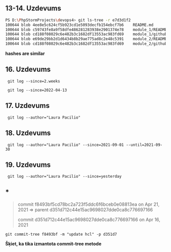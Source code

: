 ## 13-14. Uzdevums
```sh
PS D:\PhpStormProjects\devops4> git ls-tree -r e7d3d1f2
100644 blob 4ee8e5c624cf5b923cd1e5093decfb154ebcf7b6    README.md
100644 blob c59743fe8a9f58dfe486281283938e2901374e78    module_1/README.md
100644 blob cd188f08029c6e482b3c1682df13553ac983fd69    module_1/github_logo.png
100644 blob e69de29bb2d1d6434b8b29ae775ad8c2e48c5391    module_2/README.md
100644 blob cd188f08029c6e482b3c1682df13553ac983fd69    module_2/github_logo.png

```
 
**hashes are similar** 

## 16. Uzdevums

```shell
 git log --since=2.weeks
```
```shell
 git log --since=2022-04-13
```

## 17. Uzdevums

```shell
 git log --author="Laura Pacilio"
```

## 18. Uzdevums
```shell
 git log --author="Laura Pacilio" --since=2021-09-01 --until=2021-09-30
```

## 19. Uzdevums
```shell
 git log --author="Laura Pacilio" --since=yesterday
```

## *
> commit f8493bf5cd78bc2a723f5ddc6f6bceb0e08813ea on Apr 21, 2021 => parent d351d712c44e15ac9698027dde0ca8c776697166
> 
> commit d351d712c44e15ac9698027dde0ca8c776697166 on Apr 16, 2021 

```shell
git commit-tree f8493bf -m "update hcl" -p d351d7
```

**Šķiet, ka tika izmantota commit-tree metode**